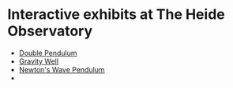 
# Interactive exhibits at The Heide Observatory
* [Double Pendulum](doublepen.md)
* [Gravity Well](Gravity-Well.md)
* [Newton's Wave Pendulum](wave-pendulum.md)
* 


